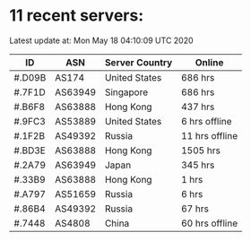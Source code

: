 # 11 recent servers:

Latest update at: Mon May 18 04:10:09 UTC 2020

| ID | ASN | Server Country | Online |
| -- | --- | -------------- | ------ |
| #.D09B | AS174 | United States | 686 hrs |
| #.7F1D | AS63949 | Singapore | 686 hrs |
| #.B6F8 | AS63888 | Hong Kong | 437 hrs |
| #.9FC3 | AS53889 | United States | 6 hrs offline |
| #.1F2B | AS49392 | Russia | 11 hrs offline |
| #.BD3E | AS63888 | Hong Kong | 1505 hrs |
| #.2A79 | AS63949 | Japan | 345 hrs |
| #.33B9 | AS63888 | Hong Kong | 1 hrs |
| #.A797 | AS51659 | Russia | 6 hrs |
| #.86B4 | AS49392 | Russia | 67 hrs |
| #.7448 | AS4808 | China | 60 hrs offline |

